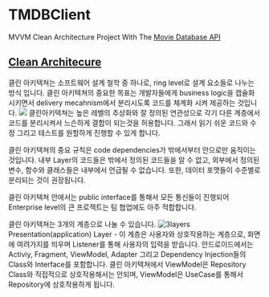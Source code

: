 # TMDBClient
MVVM Clean Architecture Project With The <a href="https://www.themoviedb.org/documentation/api">Movie Database API</a>


## <a href="https://whatis.techtarget.com/definition/clean-architecture">Clean Architecure</a>
클린 아키텍쳐는 소프트웨어 설계 철학 중 하나로, ring level로 설계 요소들로 나누는 방식 입니다. 
클린 아키텍쳐의 중요한 목표는 개발자들에게 business logic을 캡슐화 시키면서 delivery mecahnism에서 분리시도록 코드를 체계화 시켜 제공하는 것입니다. 
<img src="https://cdn.ttgtmedia.com/rms/onlineImages/app_arch-layers_clean_architecture-f_desktop.png">
클린아키텍쳐는 높은 레벨의 추상화와 잘 정의된 연관성으로 각기 다른 계층에서 코드를 분리시켜서 느슨하게 결합이 되는것을 허용합니다.
그래서 읽기 쉬운 코드와 수정 그리고 테스트를 원할하게 진행할 수 있게 합니다. 

클린 아키텍쳐의 중요 규칙은 code dependencies가 밖에서부터 안으로만 움직이는 것입니다. 
내부 Layer의 코드들은 밖에서 정의된 코드들을 알 수 없고, 외부에서 정의된 변수, 함수와 클래스들은 내부에서 언급될 수 없습니다. 
또한, 데이터 포맷들이 수준별로 분리되는 것이 권장됩니다. 

클린 아키텍쳐 안에서는 public interface를 통해서 모든 통신들이 진행되어 Enterprise level의 큰 프로젝트는 팀 협업에도 아주 적합합니다.

클린 아키텍쳐는 3개의 계층으로 나눌 수 있습니다. 
![3layers](https://user-images.githubusercontent.com/55622345/158380160-115f8ecb-a1dc-4ad5-b12d-7e613cb82a2c.PNG)
Presentation(application) Layer - 
이 계층은 사용자와 상호작용하는 계층으로, 화면에 여려가지를 띄우며 Listener를 통해 사용자의 입력을 받습니다. 
안드로이드에서는 Activiy, Fragment, ViewModel, Adapter 그리고 Dependency Injection들의 Class와 Interface를 포함합니다. 
클린 아키텍쳐에서 ViewModel은 Repository Class와 직접적으로 상호작용해서는 안되며, ViewModel은 UseCase를 통해서 Repository에 상호작용하게 됩니다. 
